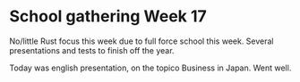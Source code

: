 # School gathering Week 17

No/little Rust focus this week due to full force school this week. Several presentations and
tests to finish off the year.

Today was english presentation, on the topico Business in Japan. Went well.

